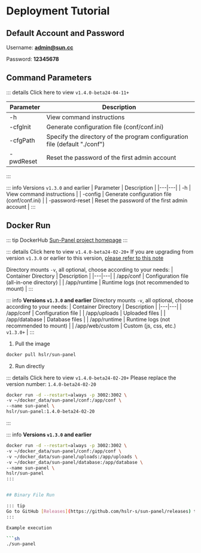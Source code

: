 # Deployment Tutorial

## Default Account and Password
Username: **admin@sun.cc**

Password: **12345678**


## Command Parameters

::: details Click here to view `v1.4.0-beta24-04-11+`

| Parameter | Description |
|---|---|
| -h | View command instructions |
| -cfgInit | Generate configuration file (conf/conf.ini) |
| -cfgPath | Specify the directory of the program configuration file (default "./conf")|
| -pwdReset | Reset the password of the first admin account |

:::

::: info Versions `v1.3.0` and earlier
| Parameter | Description |
|---|---|
| -h | View command instructions |
| -config | Generate configuration file (conf/conf.ini) |
| -password-reset | Reset the password of the first admin account |
:::

## Docker Run

::: tip
DockerHub [Sun-Panel project homepage](https://hub.docker.com/r/hslr/sun-panel) 
:::

::: details Click here to view `v1.4.0-beta24-02-20+`
If you are upgrading from version `v1.3.0` or earlier to this version, [please refer to this note](https://github.com/hslr-s/sun-panel/discussions/98)

Directory mounts `-v`, all optional, choose according to your needs:
| Container Directory | Description |
|---|---|
| /app/conf | Configuration file (all-in-one directory) |
| /app/runtime | Runtime logs (not recommended to mount) |
:::

::: info **Versions `v1.3.0` and earlier**
Directory mounts `-v`, all optional, choose according to your needs:
| Container Directory | Description |
|---|---|
| /app/conf | Configuration file |
| /app/uploads | Uploaded files |
| /app/database | Database files |
| /app/runtime | Runtime logs (not recommended to mount) |
| /app/web/custom | Custom (js, css, etc.) `v1.3.0+` |
:::

1. Pull the image
```sh
docker pull hslr/sun-panel
```

2. Run directly

::: details Click here to view `v1.4.0-beta24-02-20+`
Please replace the version number: `1.4.0-beta24-02-20`
```sh
docker run -d --restart=always -p 3002:3002 \
-v ~/docker_data/sun-panel/conf:/app/conf \
--name sun-panel \
hslr/sun-panel:1.4.0-beta24-02-20
```
:::

::: info **Versions `v1.3.0` and earlier**
```sh
docker run -d --restart=always -p 3002:3002 \
-v ~/docker_data/sun-panel/conf:/app/conf \
-v ~/docker_data/sun-panel/uploads:/app/uploads \
-v ~/docker_data/sun-panel/database:/app/database \
--name sun-panel \
hslr/sun-panel
:::


## Binary File Run

::: tip
Go to GitHub [Releases](https://github.com/hslr-s/sun-panel/releases) to download binary files.
:::

Example execution

```sh
./sun-panel
```